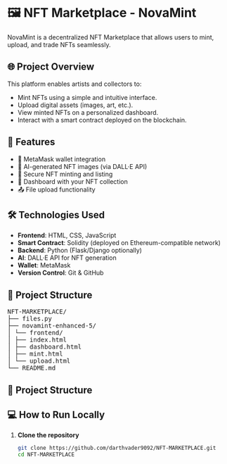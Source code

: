 # 🖼️ NFT Marketplace - NovaMint

NovaMint is a decentralized NFT Marketplace that allows users to mint, upload, and trade NFTs seamlessly.

## 🌐 Project Overview

This platform enables artists and collectors to:
- Mint NFTs using a simple and intuitive interface.
- Upload digital assets (images, art, etc.).
- View minted NFTs on a personalized dashboard.
- Interact with a smart contract deployed on the blockchain.

## 🚀 Features

- 🔐 MetaMask wallet integration
- 🎨 AI-generated NFT images (via DALL·E API)
- 💼 Secure NFT minting and listing
- 🧾 Dashboard with your NFT collection
- 📤 File upload functionality

## 🛠️ Technologies Used

- **Frontend**: HTML, CSS, JavaScript
- **Smart Contract**: Solidity (deployed on Ethereum-compatible network)
- **Backend**: Python (Flask/Django optionally)
- **AI**: DALL·E API for NFT generation
- **Wallet**: MetaMask
- **Version Control**: Git & GitHub

## 📁 Project Structure
<pre>
NFT-MARKETPLACE/
├── files.py
├── novamint-enhanced-5/
│ └── frontend/
│ ├── index.html
│ ├── dashboard.html
│ ├── mint.html
│ └── upload.html
└── README.md
</pre>
## 📁 Project Structure


## 💻 How to Run Locally

1. **Clone the repository**
   ```bash
   git clone https://github.com/darthvader9092/NFT-MARKETPLACE.git
   cd NFT-MARKETPLACE
